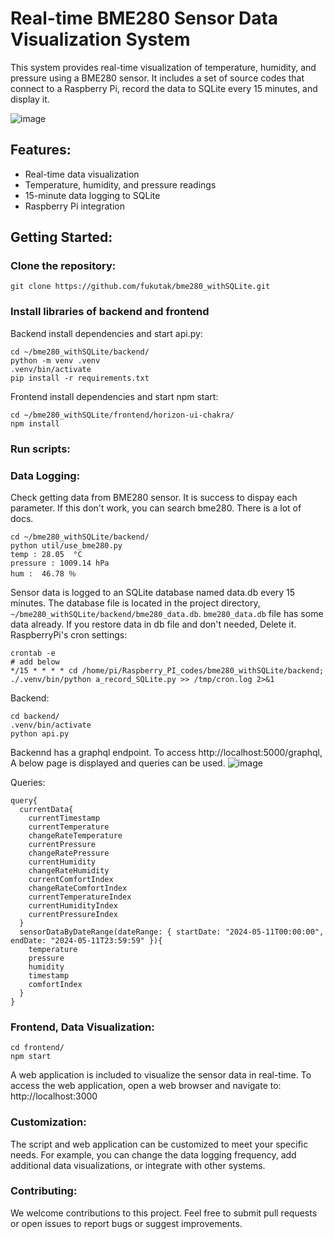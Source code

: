 # Real-time BME280 Sensor Data Visualization System
This system provides real-time visualization of temperature, humidity, and pressure using a BME280 sensor. It includes a set of source codes that connect to a Raspberry Pi, record the data to SQLite every 15 minutes, and display it.

![image](https://github.com/fukutak/bme280_withSQLite/assets/70702704/af64e8ed-4671-4225-83c0-47ab3751d846)

## Features:
- Real-time data visualization
- Temperature, humidity, and pressure readings
- 15-minute data logging to SQLite
- Raspberry Pi integration


## Getting Started:
### Clone the repository:
```
git clone https://github.com/fukutak/bme280_withSQLite.git
```

### Install libraries of backend and frontend
Backend install dependencies and start api.py:
```
cd ~/bme280_withSQLite/backend/
python -m venv .venv
.venv/bin/activate
pip install -r requirements.txt
```

Frontend install dependencies and start npm start:
```
cd ~/bme280_withSQLite/frontend/horizon-ui-chakra/
npm install
```


### Run scripts:
### Data Logging:
Check getting data from BME280 sensor. It is success to dispay each parameter.
If this don't work, you can search bme280. There is a lot of docs.
```
cd ~/bme280_withSQLite/backend/
python util/use_bme280.py 
temp : 28.05  °C
pressure : 1009.14 hPa
hum :  46.78 ％
```
Sensor data is logged to an SQLite database named data.db every 15 minutes. The database file is located in the project directory, `~/bme280_withSQLite/backend/bme280_data.db`.
`bme280_data.db` file has some data already. If you restore data in db file and don't needed, Delete it.
RaspberryPi's cron settings:
```
crontab -e
# add below
*/15 * * * * cd /home/pi/Raspberry_PI_codes/bme280_withSQLite/backend; ./.venv/bin/python a_record_SQLite.py >> /tmp/cron.log 2>&1
```

Backend:
```
cd backend/
.venv/bin/activate
python api.py
```
Backennd has a graphql endpoint. To access http://localhost:5000/graphql, A below page is displayed and queries can be used.
![image](https://github.com/fukutak/bme280_withSQLite/assets/70702704/88e64f2b-d96d-472d-abb0-1d0b17c9cb84)

Queries:
```
query{
  currentData{
    currentTimestamp
    currentTemperature
    changeRateTemperature
    currentPressure
    changeRatePressure
    currentHumidity
    changeRateHumidity
    currentComfortIndex
    changeRateComfortIndex
    currentTemperatureIndex
    currentHumidityIndex
    currentPressureIndex
  }
  sensorDataByDateRange(dateRange: { startDate: "2024-05-11T00:00:00", endDate: "2024-05-11T23:59:59" }){
    temperature
    pressure
    humidity
    timestamp
    comfortIndex
  }
}
```


### Frontend, Data Visualization:
```
cd frontend/
npm start
```
A web application is included to visualize the sensor data in real-time. To access the web application, open a web browser and navigate to:
http://localhost:3000


### Customization:
The script and web application can be customized to meet your specific needs. For example, you can change the data logging frequency, add additional data visualizations, or integrate with other systems.

### Contributing:
We welcome contributions to this project. Feel free to submit pull requests or open issues to report bugs or suggest improvements.
